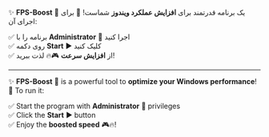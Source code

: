✨ **FPS-Boost** 🚀 یک برنامه قدرتمند برای **افزایش عملکرد ویندوز** شماست! 🎯 برای اجرای آن:  

✅ برنامه را با **Administrator** 🔑 اجرا کنید  
✅ روی دکمه **Start** ▶️ کلیک کنید  
✅ از **افزایش سرعت** 🎮🔥 لذت ببرید!  

---

✨ **FPS-Boost** 🚀 is a powerful tool to **optimize your Windows performance**! 🎯 To run it:  

✅ Start the program with **Administrator** 🔑 privileges  
✅ Click the **Start** ▶️ button  
✅ Enjoy the **boosted speed** 🎮🔥!  
